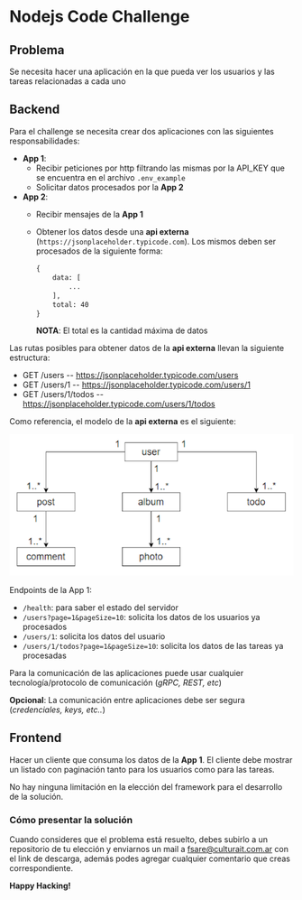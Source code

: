 # Nodejs Code Challenge

## Problema
Se necesita hacer una aplicación en la que pueda ver los usuarios y las tareas relacionadas a cada uno

## Backend
Para el challenge se necesita crear dos aplicaciones con las siguientes responsabilidades:
* **App 1**: 
    - Recibir peticiones por http filtrando las mismas por la API_KEY que se encuentra en el archivo `.env_example`
    - Solicitar datos procesados por la **App 2**
* **App 2**: 
    - Recibir mensajes de la **App 1**
    - Obtener los datos desde una **api externa** (`https://jsonplaceholder.typicode.com`). Los mismos deben ser procesados de la siguiente forma:
        ```
        {
            data: [
                ...
            ],
            total: 40
        }
        ```

        **NOTA**: El total es la cantidad máxima de datos

Las rutas posibles para obtener datos de la **api externa** llevan la siguiente estructura:
- GET        /users -- https://jsonplaceholder.typicode.com/users
- GET        /users/1 -- https://jsonplaceholder.typicode.com/users/1
- GET        /users/1/todos -- https://jsonplaceholder.typicode.com/users/1/todos  

Como referencia, el modelo de la **api externa** es el siguiente:

![plot](./modelo.png)

Endpoints de la App 1:
* `/health`: para saber el estado del servidor
* `/users?page=1&pageSize=10`: solicita los datos de los usuarios ya procesados 
* `/users/1`: solicita los datos del usuario 
* `/users/1/todos?page=1&pageSize=10`: solicita los datos de las tareas ya procesadas 

Para la comunicación de las aplicaciones puede usar cualquier tecnología/protocolo de comunicación (*gRPC, REST, etc*)

**Opcional**: La comunicación entre aplicaciones debe ser segura (*credenciales, keys, etc..*)

## Frontend

Hacer un cliente que consuma los datos de la **App 1**. El cliente debe mostrar un listado con paginación tanto para los usuarios como para las tareas. 

No hay ninguna limitación en la elección del framework para el desarrollo de la solución.

### Cómo presentar la solución
Cuando consideres que el problema está resuelto, debes subirlo a un repositorio de tu elección y enviarnos un mail a fsare@culturait.com.ar con el link de descarga, además podes agregar cualquier comentario que creas correspondiente.

**Happy Hacking!**